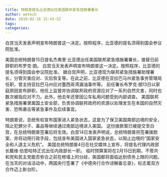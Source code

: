 ```yaml
---
title: 特朗普提名比亚德出任美国联邦紧急措施署署长
author: wetech
date: 2019-02-16 15:43:52
tags: 
categories: 
---
```

白宫当天发表声明宣布特朗普这一决定。按照程序，比亚德的提名须得到国会参议院批准。
<!-- more -->
美国总统特朗普15日提名杰弗里·比亚德出任美国联邦紧急措施署署长，接替日前辞职的布罗克·朗。
白宫当天发表声明宣布特朗普这一决定。按照程序，比亚德的提名须得到国会参议院批准。
据白宫声明，比亚德现为联邦紧急措施署助理署长，分管灾害应对、灾后恢复等。在此之前，比亚德在亚拉巴马州紧急事务管理局任职，曾主持亚拉巴马州应对墨西哥湾漏油事件等。
前任署长布罗克·朗13日以家庭原因宣布辞职，他任上监督并协调联邦政府资源应对了一系列自然灾害，同时也数次被指应对不力。此外，他去年还曾因公车私用问题受到内部调查。
美国联邦紧急措施署隶属国土安全部，负责协调联邦政府的资源以处理发生在本国的自然灾害、恐怖袭击等紧急事件及后续事宜。
 
 
特朗普说，总统有权宣布国家进入紧急状态，这是为了保卫美国南部边境的安全，阻止犯罪分子、毒品等继续通过南部边境进入美国。
这份拨款案已被提交至白宫，在总统特朗普签署后将生效。白宫14日发表声明说，总统特朗普将签署拨款案，并将动用行政手段，包括宣布美国进入国家紧急状态，以阻止边境的“国家安全和人道主义危机”。
美国总统特朗普4日在社交媒体上宣布，将提名代理内政部长戴维·伯恩哈特正式出任内政部长一职。
临时预算案将在2月15日到期，不管共和党和民主党能否弥合之前在修墙上的分歧，美国都将面临达到债务上限的问题。
在当天的对话活动中，两国央行签署了《中德央行合作谅解备忘录》，标志着双方合作迈上新台阶。
